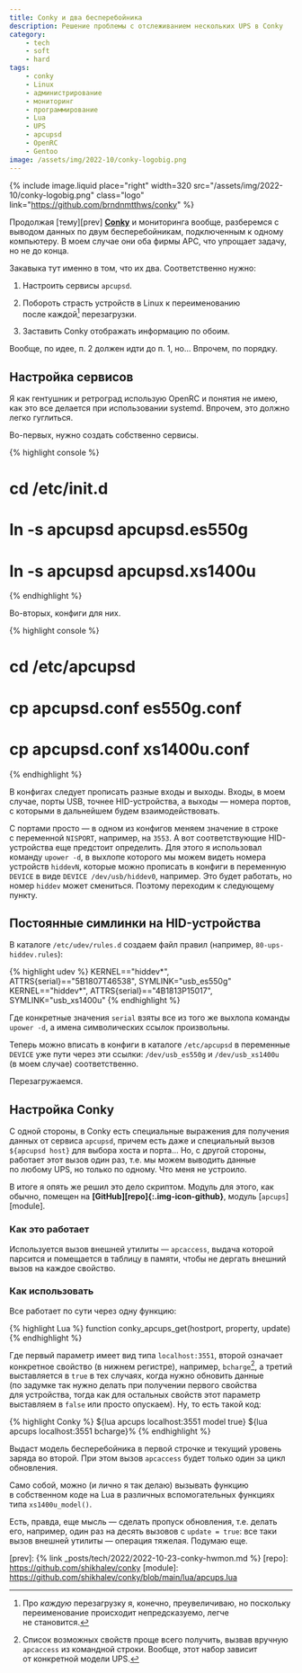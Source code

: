 ```yaml
---
title: Conky и два бесперебойника
description: Решение проблемы с отслеживанием нескольких UPS в Conky
category:
    - tech
    - soft
    - hard
tags:
    - conky
    - Linux
    - администрирование
    - мониторинг
    - программирование
    - Lua
    - UPS
    - apcupsd
    - OpenRC
    - Gentoo
image: /assets/img/2022-10/conky-logobig.png
---
```

{% include image.liquid place="right" width=320 src="/assets/img/2022-10/conky-logobig.png" class="logo" link="https://github.com/brndnmtthws/conky" %}

Продолжая [тему][prev] **[Conky][conky]** и мониторинга вообще, разберемся с выводом данных по двум бесперебойникам, подключенным к одному компьютеру. 
В моем случае они оба фирмы APC, что упрощает задачу, но не до конца.

Закавыка тут именно в том, что их два. Соответственно нужно:

1. Настроить сервисы `apcupsd`.

2. Побороть страсть устройств в Linux к переименованию после каждой[^ever] перезагрузки.

3. Заставить Conky отображать информацию по обоим.

<!--more-->

Вообще, по идее, п. 2 должен идти до п. 1, но... Впрочем, по порядку.

## Настройка сервисов

Я как гентушник и ретроград использую OpenRC и понятия не имею, как это все делается при использовании systemd. Впрочем, это должно легко гуглиться.

Во-первых, нужно создать собственно сервисы.

{% highlight console %}
# cd /etc/init.d
# ln -s apcupsd apcupsd.es550g
# ln -s apcupsd apcupsd.xs1400u
{% endhighlight %}

Во-вторых, конфиги для них.

{% highlight console %}
# cd /etc/apcupsd
# cp apcupsd.conf es550g.conf
# cp apcupsd.conf xs1400u.conf
{% endhighlight %}

В конфигах следует прописать разные входы и выходы. Входы, в моем случае, порты USB, точнее HID-устройства, а выходы — номера портов, с которыми
в дальнейшем будем взаимодействовать.

С портами просто — в одном из конфигов меняем значение в строке с переменной `NISPORT`, например, на `3553`. А вот соответствующие HID-устройства еще 
предстоит определить. Для этого я использовал команду `upower -d`, в выхлопе которого мы можем видеть номера устройств `hiddevN`, которые можно
прописать в конфиги в переменную `DEVICE` в виде `DEVICE /dev/usb/hiddev0`, например. Это будет работать, но номер `hiddev` может смениться. Поэтому
переходим к следующему пункту.

## Постоянные симлинки на HID-устройства

В каталоге `/etc/udev/rules.d` создаем файл правил (например, `80-ups-hiddev.rules`):

{% highlight udev %}
KERNEL=="hiddev*", ATTRS{serial}=="5B1807T46538", SYMLINK="usb_es550g"
KERNEL=="hiddev*", ATTRS{serial}=="4B1813P15017", SYMLINK="usb_xs1400u"
{% endhighlight %}

Где конкретные значения `serial` взяты все из того же выхлопа команды `upower -d`, а имена символических ссылок произвольны.

Теперь можно вписать в конфиги в каталоге `/etc/apcupsd` в переменные `DEVICE` уже пути через эти ссылки: `/dev/usb_es550g` и `/dev/usb_xs1400u`
(в моем случае) соответственно.

Перезагружаемся.

## Настройка Conky

С одной стороны, в Conky есть специальные выражения для получения данных от сервиса `apcupsd`, причем есть даже и специальный вызов `${apcupsd host}`
для выбора хоста и порта... Но, с другой стороны, работает этот вызов один раз, т.е. мы можем выводить данные по любому UPS, но только по одному. Что
меня не устроило.

В итоге я опять же решил это дело скриптом. Модуль для этого, как обычно, помещен на **[GitHub][repo]{:.img-icon-github}**, модуль [`apcups`][module].

### Как это работает

Используется вызов внешней утилиты — `apcaccess`, выдача которой парсится и помещается в таблицу в памяти, чтобы не дергать внешний вызов на каждое
свойство.

### Как использовать

Все работает по сути через одну функцию:

{% highlight Lua %}
function conky_apcups_get(hostport, property, update)
{% endhighlight %}

Где первый параметр имеет вид типа `localhost:3551`, второй означает конкретное свойство (в нижнем регистре), например, `bcharge`[^props], а третий
выставляется в `true` в тех случаях, когда нужно обновить данные (по задумке так нужно делать при получении первого свойства для устройства, 
тогда как для остальных свойств этот параметр выставляем в `false` или просто опускаем). Ну, то есть такой код:

{% highlight Conky %}
${lua apcups localhost:3551 model true}
${lua apcups localhost:3551 bcharge}%
{% endhighlight %}

Выдаст модель бесперебойника в первой строчке и текущий уровень заряда во второй. При этом вызов `apcaccess` будет только один за цикл обновления.

Само собой, можно (и лично я так делаю) вызывать функцию в собственном коде на Lua в различных вспомогательных функциях типа `xs1400u_model()`.

Есть, правда, еще мысль — сделать пропуск обновления, т.е. делать его, например, один раз на десять вызовов с `update = true`: все таки вызов внешней
утилиты — операция тяжелая. Подумаю еще.

[^ever]: Про *каждую* перезагрузку я, конечно, преувеличиваю, но поскольку переименование происходит непредсказуемо, легче не становится.
[^props]: Список возможных свойств проще всего получить, вызвав вручную `apcaccess` из командной строки. Вообще, этот набор зависит от конкретной модели UPS.

[conky]: https://github.com/brndnmtthws/conky
[prev]: {% link _posts/tech/2022/2022-10-23-conky-hwmon.md %}
[repo]: https://github.com/shikhalev/conky
[module]: https://github.com/shikhalev/conky/blob/main/lua/apcups.lua
